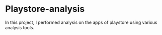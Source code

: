 # Playstore-analysis
In this project, I performed analysis on the apps of playstore using various analysis tools.
